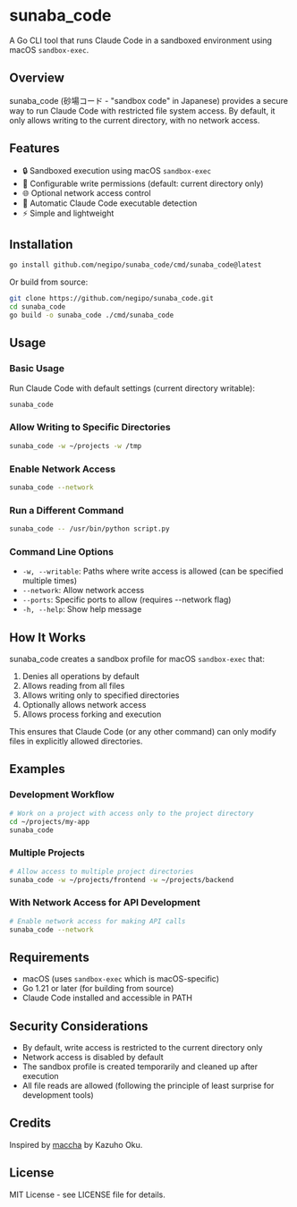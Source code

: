 # sunaba_code

A Go CLI tool that runs Claude Code in a sandboxed environment using macOS `sandbox-exec`.

## Overview

sunaba_code (砂場コード - "sandbox code" in Japanese) provides a secure way to run Claude Code with restricted file system access. By default, it only allows writing to the current directory, with no network access.

## Features

- 🔒 Sandboxed execution using macOS `sandbox-exec`
- 📁 Configurable write permissions (default: current directory only)
- 🌐 Optional network access control
- 🎯 Automatic Claude Code executable detection
- ⚡ Simple and lightweight

## Installation

```bash
go install github.com/negipo/sunaba_code/cmd/sunaba_code@latest
```

Or build from source:

```bash
git clone https://github.com/negipo/sunaba_code.git
cd sunaba_code
go build -o sunaba_code ./cmd/sunaba_code
```

## Usage

### Basic Usage

Run Claude Code with default settings (current directory writable):

```bash
sunaba_code
```

### Allow Writing to Specific Directories

```bash
sunaba_code -w ~/projects -w /tmp
```

### Enable Network Access

```bash
sunaba_code --network
```

### Run a Different Command

```bash
sunaba_code -- /usr/bin/python script.py
```

### Command Line Options

- `-w, --writable`: Paths where write access is allowed (can be specified multiple times)
- `--network`: Allow network access
- `--ports`: Specific ports to allow (requires --network flag)
- `-h, --help`: Show help message

## How It Works

sunaba_code creates a sandbox profile for macOS `sandbox-exec` that:

1. Denies all operations by default
2. Allows reading from all files
3. Allows writing only to specified directories
4. Optionally allows network access
5. Allows process forking and execution

This ensures that Claude Code (or any other command) can only modify files in explicitly allowed directories.

## Examples

### Development Workflow

```bash
# Work on a project with access only to the project directory
cd ~/projects/my-app
sunaba_code
```

### Multiple Projects

```bash
# Allow access to multiple project directories
sunaba_code -w ~/projects/frontend -w ~/projects/backend
```

### With Network Access for API Development

```bash
# Enable network access for making API calls
sunaba_code --network
```

## Requirements

- macOS (uses `sandbox-exec` which is macOS-specific)
- Go 1.21 or later (for building from source)
- Claude Code installed and accessible in PATH

## Security Considerations

- By default, write access is restricted to the current directory only
- Network access is disabled by default
- The sandbox profile is created temporarily and cleaned up after execution
- All file reads are allowed (following the principle of least surprise for development tools)

## Credits

Inspired by [maccha](https://github.com/kazuho/maccha) by Kazuho Oku.

## License

MIT License - see LICENSE file for details.
